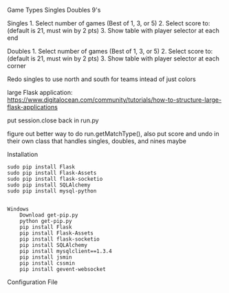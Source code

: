 Game Types
	Singles
	Doubles
	9's

Singles
	1. Select number of games (Best of 1, 3, or 5)
	2. Select score to: (default is 21, must win by 2 pts)
	3. Show table with player selector at each end

Doubles
	1. Select number of games (Best of 1, 3, or 5)
	2. Select score to: (default is 21, must win by 2 pts)
	3. Show table with player selector at each corner

Redo singles to use north and south for teams intead of just colors

large Flask application: https://www.digitalocean.com/community/tutorials/how-to-structure-large-flask-applications

put session.close back in run.py

figure out better way to do run.getMatchType(), also put score and undo in their own class that handles singles, doubles, and nines maybe



Installation

	sudo pip install Flask
	sudo pip install Flask-Assets
	sudo pip install flask-socketio
	sudo pip install SQLAlchemy
	sudo pip install mysql-python


	Windows
		Download get-pip.py
		python get-pip.py
		pip install Flask
		pip install Flask-Assets
		pip install flask-socketio
		pip install SQLAlchemy
		pip install mysqlclient==1.3.4
		pip install jsmin
		pip install cssmin
		pip install gevent-websocket


Configuration File
